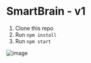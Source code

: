 # SmartBrain - v1

1. Clone this repo
2. Run `npm install`
3. Run `npm start`

![image](https://github.com/IAnderson-rgb/smart-brain-app/assets/60550263/238cc6c4-fb7a-45d2-811f-d0e95ff16736)
